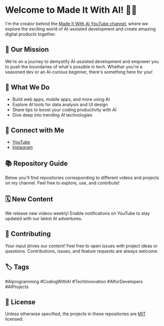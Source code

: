 # Welcome to Made It With AI! 🚀🤖

I'm the creator behind the [Made It With AI YouTube channel](https://www.youtube.com/@made-it-with-ai), where we explore the exciting world of AI-assisted development and create amazing digital products together.

## 🎯 Our Mission
We're on a journey to demystify AI-assisted development and empower you to push the boundaries of what's possible in tech. Whether you're a seasoned dev or an AI-curious beginner, there's something here for you!

## 🚀 What We Do
- Build web apps, mobile apps, and more using AI
- Explore AI tools for data analysis and UI design
- Share tips to boost your coding productivity with AI
- Dive deep into trending AI technologies

## 🔗 Connect with Me
- [YouTube](https://www.youtube.com/@made-it-with-ai)
- [Instagram](https://www.instagram.com/innovatedbyai/)

## 📚 Repository Guide
Below you'll find repositories corresponding to different videos and projects on my channel. Feel free to explore, use, and contribute!

## 🗓️ New Content
We release new videos weekly! Enable notifications on YouTube to stay updated with our latest AI adventures.

## 🤝 Contributing
Your input drives our content! Feel free to open issues with project ideas or questions. Contributions, issues, and feature requests are always welcome.

## 🏷️ Tags
#AIprogramming #CodingWithAI #TechInnovation #AIforDevelopers #AIProjects

## 📄 License
Unless otherwise specified, the projects in these repositories are [MIT](https://choosealicense.com/licenses/mit/) licensed.
